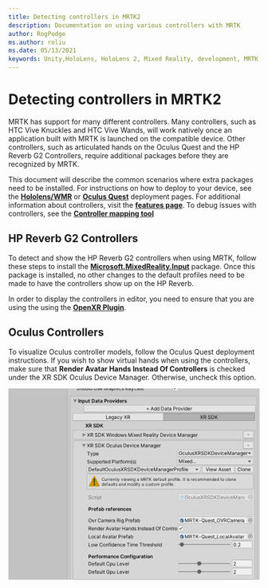 ```yaml
---
title: Detecting controllers in MRTK2
description: Documentation on using various controllers with MRTK
author: RogPodge
ms.author: roliu
ms.date: 05/13/2021
keywords: Unity,HoloLens, HoloLens 2, Mixed Reality, development, MRTK, Controllers, HP Reverb, Oculus, HTC Vive, Hands
---
```


# Detecting controllers in MRTK2

MRTK has support for many different controllers. Many controllers, such as HTC Vive Knuckles and HTC Vive Wands, will work natively once an application built with MRTK is launched on the compatible device. Other controllers, such as articulated hands on the Oculus Quest and the HP Reverb G2 Controllers, require additional packages before they are recognized by MRTK.

This document will describe the common scenarios where extra packages need to be installed. For instructions on how to deploy to your device, see the [**Hololens/WMR**](./wmr-mrtk.md) or [**Oculus Quest**](/mixed-reality/mrtk-unity/mrtk2/supported-devices/oculus-quest-mrtk) deployment pages. For additional information about controllers, visit the [**features page**](../features/input/controllers.md). To debug issues with controllers, see the [**Controller mapping tool**](../features/tools/controller-mapping-tool.md)

## HP Reverb G2 Controllers

To detect and show the HP Reverb G2 controllers when using MRTK, follow these steps to install the [**Microsoft.MixedReality.Input**](/windows/mixed-reality/develop/unity/unity-reverb-g2-controllers#installing-microsoftmixedrealityinput-with-the-mixed-reality-feature-tool) package. Once this package is installed, no other changes to the default profiles need to be made to have the controllers show up on the HP Reverb. 

In order to display the controllers in editor, you need to ensure that you are using the using the [**OpenXR Plugin**](/windows/mixed-reality/develop/unity/openxr-getting-started).

## Oculus Controllers 

To visualize Oculus controller models, follow the Oculus Quest deployment instructions. If you wish to show virtual hands when using the controllers, make sure that **Render Avatar Hands Instead Of Controllers** is checked under the XR SDK Oculus Device Manager. Otherwise, uncheck this option.

![OculusDeviceManagerVisualizationSettings](../images/cross-platform/oculus-quest/OculusDeviceManager.png)
